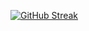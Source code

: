 
[![GitHub Streak](http://github-readme-streak-stats.herokuapp.com?user=wicky-andrian&theme=dark&background=000000)](https://git.io/streak-stats)
